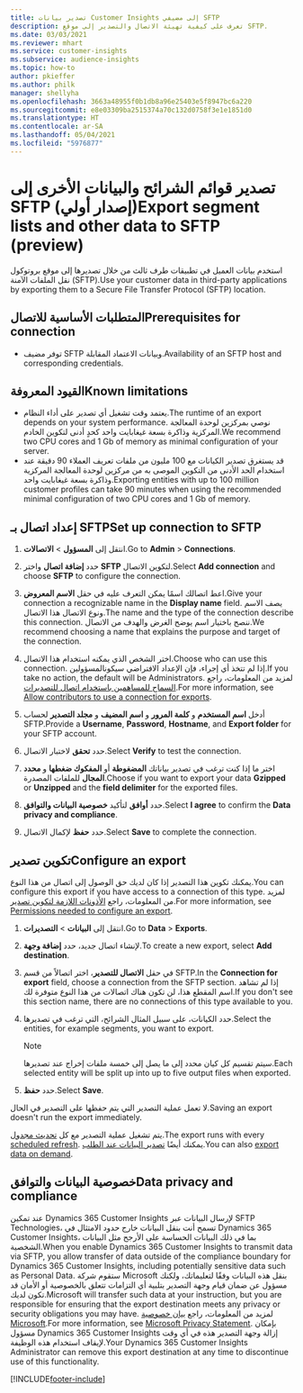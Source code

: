```yaml
---
title: تصدير بيانات Customer Insights إلى مضيفي SFTP
description: تعرف على كيفية تهيئة الاتصال والتصدير إلى موقع SFTP.
ms.date: 03/03/2021
ms.reviewer: mhart
ms.service: customer-insights
ms.subservice: audience-insights
ms.topic: how-to
author: pkieffer
ms.author: philk
manager: shellyha
ms.openlocfilehash: 3663a48955f0b1db8a96e25403e5f8947bc6a220
ms.sourcegitcommit: e8e03309ba2515374a70c132d0758f3e1e1851d0
ms.translationtype: HT
ms.contentlocale: ar-SA
ms.lasthandoff: 05/04/2021
ms.locfileid: "5976877"
---
```

# <a name="export-segment-lists-and-other-data-to-sftp-preview"></a><span data-ttu-id="2fe14-103">تصدير قوائم الشرائح والبيانات الأخرى إلى SFTP (إصدار أولي)</span><span class="sxs-lookup"><span data-stu-id="2fe14-103">Export segment lists and other data to SFTP (preview)</span></span>

<span data-ttu-id="2fe14-104">استخدم بيانات العميل في تطبيقات طرف ثالث من خلال تصديرها إلى موقع بروتوكول نقل الملفات الآمنة (SFTP).</span><span class="sxs-lookup"><span data-stu-id="2fe14-104">Use your customer data in third-party applications by exporting them to a Secure File Transfer Protocol (SFTP) location.</span></span>

## <a name="prerequisites-for-connection"></a><span data-ttu-id="2fe14-105">المتطلبات الأساسية للاتصال</span><span class="sxs-lookup"><span data-stu-id="2fe14-105">Prerequisites for connection</span></span>

- <span data-ttu-id="2fe14-106">توفر مضيف SFTP وبيانات الاعتماد المقابلة.</span><span class="sxs-lookup"><span data-stu-id="2fe14-106">Availability of an SFTP host and corresponding credentials.</span></span>

## <a name="known-limitations"></a><span data-ttu-id="2fe14-107">القيود المعروفة</span><span class="sxs-lookup"><span data-stu-id="2fe14-107">Known limitations</span></span>

- <span data-ttu-id="2fe14-108">يعتمد وقت تشغيل أي تصدير على أداء النظام.</span><span class="sxs-lookup"><span data-stu-id="2fe14-108">The runtime of an export depends on your system performance.</span></span> <span data-ttu-id="2fe14-109">نوصي بمركزين لوحدة المعالجة المركزية وذاكرة بسعة غيغابايت واحد كحدٍ أدنى لتكوين الخادم.</span><span class="sxs-lookup"><span data-stu-id="2fe14-109">We recommend two CPU cores and 1 Gb of memory as minimal configuration of your server.</span></span> 
- <span data-ttu-id="2fe14-110">قد يستغرق تصدير الكيانات مع 100 مليون من ملفات تعريف العملاء 90 دقيقة عند استخدام الحد الأدنى من التكوين الموصى به من مركزين لوحدة المعالجة المركزية وذاكرة بسعة غيغابايت واحد.</span><span class="sxs-lookup"><span data-stu-id="2fe14-110">Exporting entities with up to 100 million customer profiles can take 90 minutes when using the recommended minimal configuration of two CPU cores and 1 Gb of memory.</span></span> 

## <a name="set-up-connection-to-sftp"></a><span data-ttu-id="2fe14-111">إعداد اتصال بـ SFTP</span><span class="sxs-lookup"><span data-stu-id="2fe14-111">Set up connection to SFTP</span></span>

1. <span data-ttu-id="2fe14-112">انتقل إلى **المسؤول** > **الاتصالات**.</span><span class="sxs-lookup"><span data-stu-id="2fe14-112">Go to **Admin** > **Connections**.</span></span>

1. <span data-ttu-id="2fe14-113">حدد **إضافة اتصال** واختر **SFTP** لتكوين الاتصال.</span><span class="sxs-lookup"><span data-stu-id="2fe14-113">Select **Add connection** and choose **SFTP** to configure the connection.</span></span>

1. <span data-ttu-id="2fe14-114">اعط اتصالك اسمًا يمكن التعرف عليه في حقل **الاسم المعروض**.</span><span class="sxs-lookup"><span data-stu-id="2fe14-114">Give your connection a recognizable name in the **Display name** field.</span></span> <span data-ttu-id="2fe14-115">يصف الاسم ونوع الاتصال هذا الاتصال.</span><span class="sxs-lookup"><span data-stu-id="2fe14-115">The name and the type of the connection describe this connection.</span></span> <span data-ttu-id="2fe14-116">ننصح باختيار اسم يوضح الغرض والهدف من الاتصال.</span><span class="sxs-lookup"><span data-stu-id="2fe14-116">We recommend choosing a name that explains the purpose and target of the connection.</span></span>

1. <span data-ttu-id="2fe14-117">اختر الشخص الذي يمكنه استخدام هذا الاتصال.</span><span class="sxs-lookup"><span data-stu-id="2fe14-117">Choose who can use this connection.</span></span> <span data-ttu-id="2fe14-118">إذا لم تتخذ أي إجراء، فإن الإعداد الافتراضي سيكونالمسؤولين.</span><span class="sxs-lookup"><span data-stu-id="2fe14-118">If you take no action, the default will be Administrators.</span></span> <span data-ttu-id="2fe14-119">لمزيد من المعلومات، راجع [السماح للمساهمين باستخدام اتصال للتصديرات](connections.md#allow-contributors-to-use-a-connection-for-exports).</span><span class="sxs-lookup"><span data-stu-id="2fe14-119">For more information, see [Allow contributors to use a connection for exports](connections.md#allow-contributors-to-use-a-connection-for-exports).</span></span>

1. <span data-ttu-id="2fe14-120">أدخل **اسم المستخدم** و **كلمة المرور** و **اسم المضيف** و **مجلد التصدير** لحساب SFTP.</span><span class="sxs-lookup"><span data-stu-id="2fe14-120">Provide a **Username**, **Password**, **Hostname**, and **Export folder** for your SFTP account.</span></span>

1. <span data-ttu-id="2fe14-121">حدد **تحقق** لاختبار الاتصال.</span><span class="sxs-lookup"><span data-stu-id="2fe14-121">Select **Verify** to test the connection.</span></span>

1. <span data-ttu-id="2fe14-122">اختر ما إذا كنت ترغب في تصدير بياناتك **المضغوطة** أو **المفكوك ضغطها** و **محدد المجال** للملفات المصدرة.</span><span class="sxs-lookup"><span data-stu-id="2fe14-122">Choose if you want to export your data **Gzipped** or **Unzipped** and the **field delimiter** for the exported files.</span></span>

1. <span data-ttu-id="2fe14-123">حدد **أوافق** لتأكيد **خصوصية البيانات والتوافق‬**.</span><span class="sxs-lookup"><span data-stu-id="2fe14-123">Select **I agree** to confirm the **Data privacy and compliance**.</span></span>

1. <span data-ttu-id="2fe14-124">حدد **حفظ** لإكمال الاتصال.</span><span class="sxs-lookup"><span data-stu-id="2fe14-124">Select **Save** to complete the connection.</span></span>

## <a name="configure-an-export"></a><span data-ttu-id="2fe14-125">تكوين تصدير</span><span class="sxs-lookup"><span data-stu-id="2fe14-125">Configure an export</span></span>

<span data-ttu-id="2fe14-126">يمكنك تكوين هذا التصدير إذا كان لديك حق الوصول إلى اتصال من هذا النوع.</span><span class="sxs-lookup"><span data-stu-id="2fe14-126">You can configure this export if you have access to a connection of this type.</span></span> <span data-ttu-id="2fe14-127">لمزيد من المعلومات، راجع [الأذونات اللازمة لتكوين تصدير](export-destinations.md#set-up-a-new-export).</span><span class="sxs-lookup"><span data-stu-id="2fe14-127">For more information, see [Permissions needed to configure an export](export-destinations.md#set-up-a-new-export).</span></span>

1. <span data-ttu-id="2fe14-128">انتقل إلى **البيانات** > **التصديرات**.</span><span class="sxs-lookup"><span data-stu-id="2fe14-128">Go to **Data** > **Exports**.</span></span>

1. <span data-ttu-id="2fe14-129">لإنشاء اتصال جديد، حدد **إضافة وجهة**.</span><span class="sxs-lookup"><span data-stu-id="2fe14-129">To create a new export, select **Add destination**.</span></span>

1. <span data-ttu-id="2fe14-130">في حقل **الاتصال للتصدير**، اختر اتصالاً من قسم SFTP.</span><span class="sxs-lookup"><span data-stu-id="2fe14-130">In the **Connection for export** field, choose a connection from the SFTP section.</span></span> <span data-ttu-id="2fe14-131">إذا لم تشاهد اسم المقطع هذا، لن تكون هناك اتصالات من هذا النوع متوفرة لك.</span><span class="sxs-lookup"><span data-stu-id="2fe14-131">If you don't see this section name, there are no connections of this type available to you.</span></span>

1. <span data-ttu-id="2fe14-132">حدد الكيانات، على سبيل المثال الشرائح، التي ترغب في تصديرها.</span><span class="sxs-lookup"><span data-stu-id="2fe14-132">Select the entities, for example segments, you want to export.</span></span>

   > [!NOTE]
   > <span data-ttu-id="2fe14-133">سيتم تقسيم كل كيان محدد إلى ما يصل إلى خمسة ملفات إخراج عند تصديرها.</span><span class="sxs-lookup"><span data-stu-id="2fe14-133">Each selected entity will be split up into up to five output files when exported.</span></span> 

1. <span data-ttu-id="2fe14-134">حدد **حفظ**.</span><span class="sxs-lookup"><span data-stu-id="2fe14-134">Select **Save**.</span></span>

<span data-ttu-id="2fe14-135">لا تعمل عملية التصدير التي يتم حفظها على التصدير في الحال.</span><span class="sxs-lookup"><span data-stu-id="2fe14-135">Saving an export doesn't run the export immediately.</span></span>

<span data-ttu-id="2fe14-136">يتم تشغيل عملية التصدير مع كل [تحديث مجدول](system.md#schedule-tab).</span><span class="sxs-lookup"><span data-stu-id="2fe14-136">The export runs with every [scheduled refresh](system.md#schedule-tab).</span></span> <span data-ttu-id="2fe14-137">يمكنك أيضًا [تصدير البيانات عند الطلب](export-destinations.md#run-exports-on-demand).</span><span class="sxs-lookup"><span data-stu-id="2fe14-137">You can also [export data on demand](export-destinations.md#run-exports-on-demand).</span></span> 

## <a name="data-privacy-and-compliance"></a><span data-ttu-id="2fe14-138">خصوصية البيانات والتوافق</span><span class="sxs-lookup"><span data-stu-id="2fe14-138">Data privacy and compliance</span></span>

<span data-ttu-id="2fe14-139">عند تمكين Dynamics 365 Customer Insights لإرسال البيانات عبر SFTP Technologies، تسمح أنت بنقل البيانات خارج حدود الامتثال في Dynamics 365 Customer Insights، بما في ذلك البيانات الحساسة على الأرجح مثل البيانات الشخصية.</span><span class="sxs-lookup"><span data-stu-id="2fe14-139">When you enable Dynamics 365 Customer Insights to transmit data via SFTP, you allow transfer of data outside of the compliance boundary for Dynamics 365 Customer Insights, including potentially sensitive data such as Personal Data.</span></span> <span data-ttu-id="2fe14-140">ستقوم شركة Microsoft بنقل هذه البيانات وفقًا لتعليماتك، ولكنك مسؤول عن ضمان قيام وجهة التصدير بتلبية أي التزامات تتعلق بالخصوصية أو الأمان قد تكون لديك.</span><span class="sxs-lookup"><span data-stu-id="2fe14-140">Microsoft will transfer such data at your instruction, but you are responsible for ensuring that the export destination meets any privacy or security obligations you may have.</span></span> <span data-ttu-id="2fe14-141">لمزيد من المعلومات، راجع [بيان خصوصية Microsoft](https://go.microsoft.com/fwlink/?linkid=396732).</span><span class="sxs-lookup"><span data-stu-id="2fe14-141">For more information, see [Microsoft Privacy Statement](https://go.microsoft.com/fwlink/?linkid=396732).</span></span>
<span data-ttu-id="2fe14-142">بإمكان مسؤول Dynamics 365 Customer Insights إزالة وجهة التصدير هذه في أي وقت لإيقاف استخدام هذه الوظيفة.</span><span class="sxs-lookup"><span data-stu-id="2fe14-142">Your Dynamics 365 Customer Insights Administrator can remove this export destination at any time to discontinue use of this functionality.</span></span>

[!INCLUDE[footer-include](../includes/footer-banner.md)]
